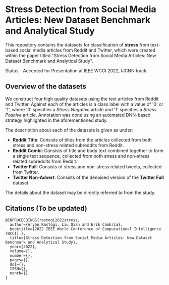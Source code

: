# Stress Detection from Social Media Articles: New Dataset Benchmark and Analytical Study
This repository contains the datasets for classification of **stress** from text-based social media articles from Reddit and Twitter, which were created within the paper titled "Stress Detection from Social Media Articles: New Dataset Benchmark and Analytical Study". 

Status - Accepted for Presentation at IEEE WCCI 2022, IJCNN track.  

## Overview of the datasets
We construct four high quality datasets using the text articles from Reddit and Twitter. Against each of the articles is a class label with a value of '0' or '1', where '0' specifies a *Stress Negative* article and '1' specifies a *Stress Positive* article. Annotation was done using an automated DNN-based strategy highlighted in the aforementioned study.

The description about each of the datasets is given as under:

- **Reddit Title**: Consists of titles from the articles collected from both stress and non-stress related subreddits from Reddit.  
- **Reddit Combi**: Consists of title and body text combined together to form a single text sequence, collected from both stress and non-stress related subreddits from Reddit.  
- **Twitter Full**: Consists of stress and non-stress related tweets, collected from Twitter.  
- **Twitter Non-Advert**: Consists of the denoised version of the **Twitter Full** dataset.  

The details about the dataset may be directly referred to from the study.

## Citations (To be updated)
```
@INPROCEEDINGS{rastogi2022stress,
  author={Aryan Rastogi, Liu Qian and Erik Cambria},
  booktitle={2022 IEEE World Conference of Computational Intelligence (WCCI).},
  title={Stress Detection from Social Media Articles: New Dataset Benchmark and Analytical Study},
  year={2022},
  volume={},
  number={},
  pages={},
  doi={},
  ISSN={},
  month={}
}
```
